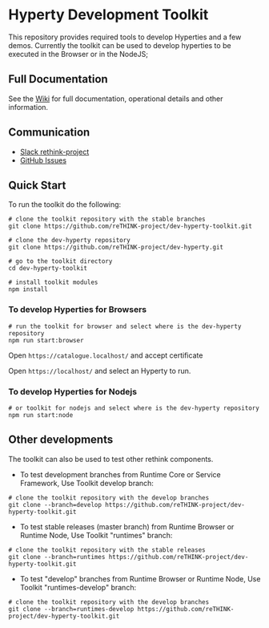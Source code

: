 
Hyperty Development Toolkit
=========================

This repository provides required tools to develop Hyperties and a few demos. Currently the toolkit can be used to develop hyperties to be executed in the Browser or in the NodeJS;


## Full Documentation

See the [Wiki](https://github.com/reTHINK-project/dev-hyperty-toolkit/wiki) for full documentation, operational details and other information.

## Communication
 - [Slack rethink-project](https://rethink-project.slack.com)
 - [GitHub Issues](https://github.com/reTHINK-project/dev-hyperty-toolkit/issues)

## Quick Start

To run the toolkit do the following:

```shell
# clone the toolkit repository with the stable branches
git clone https://github.com/reTHINK-project/dev-hyperty-toolkit.git
```

```shell
# clone the dev-hyperty repository
git clone https://github.com/reTHINK-project/dev-hyperty.git

# go to the toolkit directory
cd dev-hyperty-toolkit

# install toolkit modules
npm install
```


### To develop Hyperties for Browsers

```shell
# run the toolkit for browser and select where is the dev-hyperty repository
npm run start:browser

```
Open `https://catalogue.localhost/` and accept certificate

Open `https://localhost/` and select an Hyperty to run.

### To develop Hyperties for Nodejs

```shell
# or toolkit for nodejs and select where is the dev-hyperty repository
npm run start:node
```

## Other developments

The toolkit can also be used to test other rethink components.

* To test development branches from Runtime Core or Service Framework, Use Toolkit develop branch:

```shell
# clone the toolkit repository with the develop branches
git clone --branch=develop https://github.com/reTHINK-project/dev-hyperty-toolkit.git
```

* To test stable releases (master branch) from Runtime Browser or Runtime Node, Use Toolkit "runtimes" branch:

```shell
# clone the toolkit repository with the stable releases
git clone --branch=runtimes https://github.com/reTHINK-project/dev-hyperty-toolkit.git
```

* To test "develop" branches from Runtime Browser or Runtime Node, Use Toolkit "runtimes-develop" branch:

```shell
# clone the toolkit repository with the develop branches
git clone --branch=runtimes-develop https://github.com/reTHINK-project/dev-hyperty-toolkit.git
```
